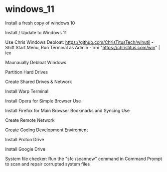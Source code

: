 # windows_11
Install a fresh copy of windows 10

Install / Update to Windows 11

Use Chris Windows Debloat: https://github.com/ChrisTitusTech/winutil - Shift Start Menu, Run Terminal as Admin - irm "https://christitus.com/win" | iex

Maunaually Debloat Windows

Partition Hard Drives

Create Shared Drives & Network

Install Warp Terminal

Install Opera for Simple Browser Use

Install Firefox for Main Browser Bookmarks and Syncing Use

Create Remote Network

Create Coding Development Enviroment

Install Proton Drive

Install Google Drive

System file checker: Run the "sfc /scannow" command in Command Prompt to scan and repair corrupted system files 
